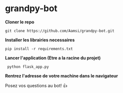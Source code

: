 # grandpy-bot

**Cloner le repo**

```git clone https://github.com/Aamsi/grandpy-bot.git```

**Installer les librairies necessaires**

```pip install -r requirements.txt```

**Lancer l'application (Etre a la racine du projet)**

``` python flask_app.py```

**Rentrez l'adresse de votre machine dans le navigateur**

Posez vos questions au bot! :+1:
